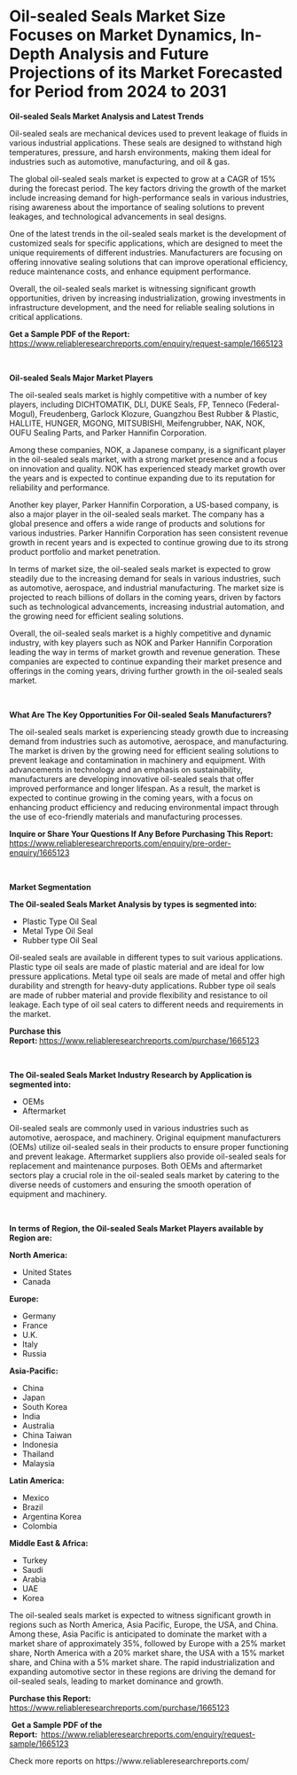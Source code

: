 <p><h1>Oil-sealed Seals Market Size Focuses on Market Dynamics, In-Depth Analysis and Future Projections of its Market Forecasted for Period from 2024 to 2031</h1></p><p><strong>Oil-sealed Seals Market Analysis and Latest Trends</strong></p>
<p><p>Oil-sealed seals are mechanical devices used to prevent leakage of fluids in various industrial applications. These seals are designed to withstand high temperatures, pressure, and harsh environments, making them ideal for industries such as automotive, manufacturing, and oil & gas.</p><p>The global oil-sealed seals market is expected to grow at a CAGR of 15% during the forecast period. The key factors driving the growth of the market include increasing demand for high-performance seals in various industries, rising awareness about the importance of sealing solutions to prevent leakages, and technological advancements in seal designs.</p><p>One of the latest trends in the oil-sealed seals market is the development of customized seals for specific applications, which are designed to meet the unique requirements of different industries. Manufacturers are focusing on offering innovative sealing solutions that can improve operational efficiency, reduce maintenance costs, and enhance equipment performance.</p><p>Overall, the oil-sealed seals market is witnessing significant growth opportunities, driven by increasing industrialization, growing investments in infrastructure development, and the need for reliable sealing solutions in critical applications.</p></p>
<p><strong>Get a Sample PDF of the Report:&nbsp;</strong> <a href="https://www.reliableresearchreports.com/enquiry/request-sample/1665123">https://www.reliableresearchreports.com/enquiry/request-sample/1665123</a></p>
<p>&nbsp;</p>
<p><strong>Oil-sealed Seals Major Market Players</strong></p>
<p><p>The oil-sealed seals market is highly competitive with a number of key players, including DICHTOMATIK, DLI, DUKE Seals, FP, Tenneco (Federal-Mogul), Freudenberg, Garlock Klozure, Guangzhou Best Rubber & Plastic, HALLITE, HUNGER, MGONG, MITSUBISHI, Meifengrubber, NAK, NOK, OUFU Sealing Parts, and Parker Hannifin Corporation.</p><p>Among these companies, NOK, a Japanese company, is a significant player in the oil-sealed seals market, with a strong market presence and a focus on innovation and quality. NOK has experienced steady market growth over the years and is expected to continue expanding due to its reputation for reliability and performance.</p><p>Another key player, Parker Hannifin Corporation, a US-based company, is also a major player in the oil-sealed seals market. The company has a global presence and offers a wide range of products and solutions for various industries. Parker Hannifin Corporation has seen consistent revenue growth in recent years and is expected to continue growing due to its strong product portfolio and market penetration.</p><p>In terms of market size, the oil-sealed seals market is expected to grow steadily due to the increasing demand for seals in various industries, such as automotive, aerospace, and industrial manufacturing. The market size is projected to reach billions of dollars in the coming years, driven by factors such as technological advancements, increasing industrial automation, and the growing need for efficient sealing solutions.</p><p>Overall, the oil-sealed seals market is a highly competitive and dynamic industry, with key players such as NOK and Parker Hannifin Corporation leading the way in terms of market growth and revenue generation. These companies are expected to continue expanding their market presence and offerings in the coming years, driving further growth in the oil-sealed seals market.</p></p>
<p>&nbsp;</p>
<p><strong>What Are The Key Opportunities For Oil-sealed Seals Manufacturers?</strong></p>
<p><p>The oil-sealed seals market is experiencing steady growth due to increasing demand from industries such as automotive, aerospace, and manufacturing. The market is driven by the growing need for efficient sealing solutions to prevent leakage and contamination in machinery and equipment. With advancements in technology and an emphasis on sustainability, manufacturers are developing innovative oil-sealed seals that offer improved performance and longer lifespan. As a result, the market is expected to continue growing in the coming years, with a focus on enhancing product efficiency and reducing environmental impact through the use of eco-friendly materials and manufacturing processes.</p></p>
<p><strong>Inquire or Share Your Questions If Any Before Purchasing This Report:</strong> <a href="https://www.reliableresearchreports.com/enquiry/pre-order-enquiry/1665123">https://www.reliableresearchreports.com/enquiry/pre-order-enquiry/1665123</a></p>
<p>&nbsp;</p>
<p><strong>Market Segmentation</strong></p>
<p><strong>The Oil-sealed Seals Market Analysis by types is segmented into:</strong></p>
<p><ul><li>Plastic Type Oil Seal</li><li>Metal Type Oil Seal</li><li>Rubber type Oil Seal</li></ul></p>
<p><p>Oil-sealed seals are available in different types to suit various applications. Plastic type oil seals are made of plastic material and are ideal for low pressure applications. Metal type oil seals are made of metal and offer high durability and strength for heavy-duty applications. Rubber type oil seals are made of rubber material and provide flexibility and resistance to oil leakage. Each type of oil seal caters to different needs and requirements in the market.</p></p>
<p><strong>Purchase this Report:&nbsp;</strong><a href="https://www.reliableresearchreports.com/purchase/1665123">https://www.reliableresearchreports.com/purchase/1665123</a></p>
<p>&nbsp;</p>
<p><strong>The Oil-sealed Seals Market Industry Research by Application is segmented into:</strong></p>
<p><ul><li>OEMs</li><li>Aftermarket</li></ul></p>
<p><p>Oil-sealed seals are commonly used in various industries such as automotive, aerospace, and machinery. Original equipment manufacturers (OEMs) utilize oil-sealed seals in their products to ensure proper functioning and prevent leakage. Aftermarket suppliers also provide oil-sealed seals for replacement and maintenance purposes. Both OEMs and aftermarket sectors play a crucial role in the oil-sealed seals market by catering to the diverse needs of customers and ensuring the smooth operation of equipment and machinery.</p></p>
<p>&nbsp;</p>
<p><strong>In terms of Region, the Oil-sealed Seals Market Players available by Region are:</strong></p>
<p>
    <p> <strong> North America: </strong>
        <ul>
            <li>United States</li>
            <li>Canada</li>
        </ul>
        </p> 
    <p> <strong> Europe: </strong>
        <ul>
            <li>Germany</li>
            <li>France</li>
            <li>U.K.</li>
            <li>Italy</li>
            <li>Russia</li>
        </ul>
        </p> 
    <p> <strong> Asia-Pacific: </strong>
        <ul>
            <li>China</li>
            <li>Japan</li>
            <li>South Korea</li>
            <li>India</li>
            <li>Australia</li>
            <li>China Taiwan</li>
            <li>Indonesia</li>
            <li>Thailand</li>
            <li>Malaysia</li>
        </ul>
        </p> 
    <p> <strong> Latin America: </strong>
        <ul>
            <li>Mexico</li>
            <li>Brazil</li>
            <li>Argentina Korea</li>
            <li>Colombia</li>
        </ul>
        </p> 
    <p> <strong> Middle East & Africa: </strong>
        <ul>
            <li>Turkey</li>
            <li>Saudi</li>
            <li>Arabia</li>
            <li>UAE</li>
            <li>Korea</li>
        </ul>
    </p>
    </p>
<p><p>The oil-sealed seals market is expected to witness significant growth in regions such as North America, Asia Pacific, Europe, the USA, and China. Among these, Asia Pacific is anticipated to dominate the market with a market share of approximately 35%, followed by Europe with a 25% market share, North America with a 20% market share, the USA with a 15% market share, and China with a 5% market share. The rapid industrialization and expanding automotive sector in these regions are driving the demand for oil-sealed seals, leading to market dominance and growth.</p></p>
<p><strong>Purchase this Report: </strong><a href="https://www.reliableresearchreports.com/purchase/1665123">https://www.reliableresearchreports.com/purchase/1665123</a></p>
<p>&nbsp;<strong>Get a Sample PDF of the Report:&nbsp;&nbsp;</strong><a href="https://www.reliableresearchreports.com/enquiry/request-sample/1665123">https://www.reliableresearchreports.com/enquiry/request-sample/1665123</a></p>
<p><strong></strong></p>
<p>Check more reports on https://www.reliableresearchreports.com/</p>